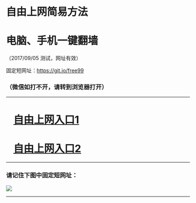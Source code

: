 ﻿# 自由上网简易方法

# 电脑、手机一键翻墙

（2017/09/05 测试，网址有效）

固定短网址：https://git.io/free99

### （微信如打不开，请转到浏览器打开）


***





# &nbsp;&nbsp; <a href="http://ft1387124489.fwq-tz1001.xyz/fwqtz01.html?t=0905001508 " target="_blank">自由上网入口1</a>
# &nbsp;&nbsp; <a href="http://ft2089720858.fwq-tz1002.xyz/fwqtz02.html?t=090500118155 " target="_blank">自由上网入口2</a>
***

### 请记住下图中固定短网址：

<img src="https://s3-us-west-2.amazonaws.com/fwq-1001/yjfq-20170905okok.png" /> 


***

